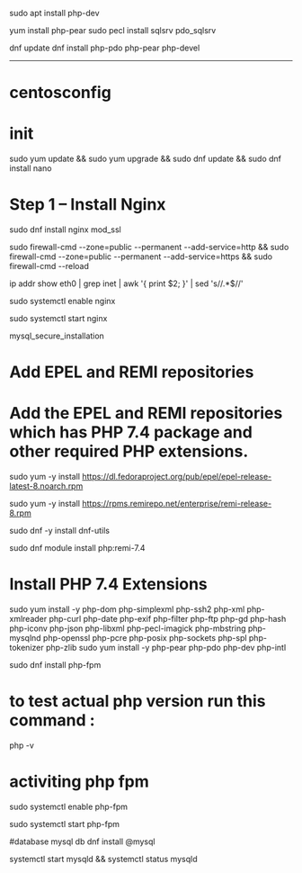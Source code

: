 sudo apt install php-dev

yum install php-pear
sudo pecl install sqlsrv pdo_sqlsrv

dnf update
dnf install php-pdo php-pear php-devel


---
# centosconfig



# init 

sudo yum update && sudo yum upgrade && sudo dnf update  && sudo dnf install nano

#  Step 1 – Install Nginx
sudo dnf install nginx mod_ssl




sudo firewall-cmd --zone=public --permanent --add-service=http && sudo  firewall-cmd --zone=public --permanent --add-service=https && sudo firewall-cmd --reload

 ip addr show eth0 | grep inet | awk '{ print $2; }' | sed 's/\/.*$//'


sudo systemctl enable nginx

sudo systemctl start nginx


mysql_secure_installation
# Add EPEL and REMI repositories
# Add the EPEL and REMI repositories which has PHP 7.4 package and other required PHP extensions.


sudo yum -y install https://dl.fedoraproject.org/pub/epel/epel-release-latest-8.noarch.rpm

sudo yum -y install https://rpms.remirepo.net/enterprise/remi-release-8.rpm


sudo dnf -y install dnf-utils


sudo dnf module install php:remi-7.4




# Install PHP 7.4 Extensions


sudo yum install -y php-dom php-simplexml php-ssh2 php-xml php-xmlreader php-curl php-date php-exif php-filter php-ftp php-gd php-hash php-iconv php-json php-libxml php-pecl-imagick php-mbstring php-mysqlnd php-openssl php-pcre php-posix php-sockets php-spl php-tokenizer php-zlib 
sudo yum install -y php-pear php-pdo php-dev php-intl


sudo dnf install  php-fpm   



# to test actual php version run this command : 

php -v

# activiting php fpm 

sudo systemctl enable php-fpm

sudo systemctl start php-fpm




#database mysql db 
dnf install @mysql

systemctl start mysqld && systemctl status mysqld

